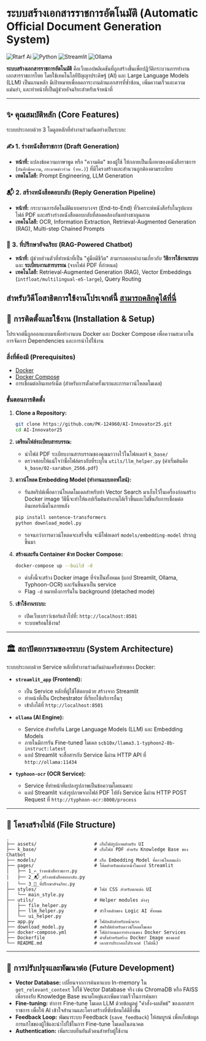 # ระบบสร้างเอกสารราชการอัตโนมัติ (Automatic Official Document Generation System)

![Rtarf Ai](https://img.shields.io/badge/RTARF-AI%20Innovator-blue.svg)
![Python](https://img.shields.io/badge/Python-3.9%2B-blue.svg)
![Streamlit](https://img.shields.io/badge/Streamlit-1.30%2B-ff4b4b.svg)
![Ollama](https://img.shields.io/badge/Ollama-Enabled-lightgrey.svg)

**ระบบสร้างเอกสารราชการอัตโนมัติ** คือเว็บแอปพลิเคชันที่ถูกสร้างขึ้นเพื่อปฏิวัติกระบวนการทำงานเอกสารราชการไทย โดยใช้เทคโนโลยีปัญญาประดิษฐ์ (AI) และ Large Language Models (LLM) เป็นแกนหลัก มีเป้าหมายเพื่อลดภาระงานด้านเอกสารที่ซ้ำซ้อน, เพิ่มความเร็วและความแม่นยำ, และทำหน้าที่เป็นผู้ช่วยอัจฉริยะสำหรับเจ้าหน้าที่

---

## ✨ คุณสมบัติหลัก (Core Features)

ระบบประกอบด้วย 3 โมดูลหลักที่ทำงานร่วมกันอย่างเป็นระบบ:

### ✍️ 1. ร่างหนังสือราชการ (Draft Generation)
- **หน้าที่:** แปลงข้อความภาษาพูด หรือ "ความคิด" ของผู้ใช้ ให้กลายเป็นเนื้อหาของหนังสือราชการ (`บันทึกข้อความ`, `กระดาษข่าวร่วม (ทท.)`) ที่มีโครงสร้างและสำนวนถูกต้องตามระเบียบ
- **เทคโนโลยี:** Prompt Engineering, LLM Generation

### 📬 2. สร้างหนังสือตอบกลับ (Reply Generation Pipeline)
- **หน้าที่:** กระบวนการอัตโนมัติแบบครบวงจร (End-to-End) ที่วิเคราะห์หนังสือรับในรูปแบบไฟล์ PDF และสร้างร่างหนังสือตอบกลับที่สอดคล้องกันอย่างชาญฉลาด
- **เทคโนโลยี:** OCR, Information Extraction, Retrieval-Augmented Generation (RAG), Multi-step Chained Prompts

### 🤖 3. ที่ปรึกษาอัจฉริยะ (RAG-Powered Chatbot)
- **หน้าที่:** ผู้ช่วยส่วนตัวที่ทำหน้าที่เป็น "คู่มือมีชีวิต" สามารถตอบคำถามเกี่ยวกับ **วิธีการใช้งานระบบ** และ **ระเบียบงานสารบรรณ** (จากไฟล์ PDF ที่กำหนด)
- **เทคโนโลยี:** Retrieval-Augmented Generation (RAG), Vector Embeddings (`intfloat/multilingual-e5-large`), Query Routing

สำหรับวิดีโอสาธิตการใช้งานโปรเจกต์นี้ [สามารถคลิกดูได้ที่นี่](https://drive.google.com/file/d/1ZJNDUBHFcoi5DBCYQt9cgeA01MqK0xxT/view?usp=sharing)
---

## 🚀 การติดตั้งและใช้งาน (Installation & Setup)

โปรเจกต์นี้ถูกออกแบบมาเพื่อทำงานบน Docker และ Docker Compose เพื่อความสะดวกในการจัดการ Dependencies และการนำไปใช้งาน

### สิ่งที่ต้องมี (Prerequisites)
- [Docker](https://www.docker.com/products/docker-desktop/)
- [Docker Compose](https://docs.docker.com/compose/install/)
- การเชื่อมต่ออินเทอร์เน็ต (สำหรับการตั้งค่าครั้งแรกและการดาวน์โหลดโมเดล)

### ขั้นตอนการติดตั้ง
1.  **Clone a Repository:**
    ```bash
    git clone https://github.com/PK-124960/AI-Innovator25.git
    cd AI-Innovator25
    ```

2.  **เตรียมไฟล์ระเบียบสารบรรณ:**
    - นำไฟล์ PDF ระเบียบงานสารบรรณของคุณมาวางไว้ในโฟลเดอร์ `k_base/`
    - ตรวจสอบให้แน่ใจว่าชื่อไฟล์ตรงกับที่ระบุใน `utils/llm_helper.py` (ค่าเริ่มต้นคือ `k_base/02-sarabun_2566.pdf`)

3.  **ดาวน์โหลด Embedding Model (ทำงานแบบออฟไลน์):**
    - รันสคริปต์เพื่อดาวน์โหลดโมเดลสำหรับทำ Vector Search มาเก็บไว้ในเครื่องก่อนสร้าง Docker image วิธีนี้จะทำให้แอปเริ่มต้นทำงานได้เร็วขึ้นและไม่ขึ้นกับการเชื่อมต่ออินเทอร์เน็ตในภายหลัง
    ```bash
    pip install sentence-transformers
    python download_model.py
    ```
    - รอจนกว่าการดาวน์โหลดจะเสร็จสิ้น จะมีโฟลเดอร์ `models/embedding-model` ปรากฏขึ้นมา

4.  **สร้างและรัน Container ด้วย Docker Compose:**
    ```bash
    docker-compose up --build -d
    ```
    - คำสั่งนี้จะสร้าง Docker image ที่จำเป็นทั้งหมด (แอป Streamlit, Ollama, Typhoon-OCR) และรันขึ้นมาเป็น service
    - Flag `-d` หมายถึงการรันใน background (detached mode)

5.  **เข้าใช้งานระบบ:**
    - เปิดเว็บเบราว์เซอร์แล้วไปที่: `http://localhost:8501`
    - ระบบพร้อมใช้งาน!

---

## 🏛️ สถาปัตยกรรมของระบบ (System Architecture)

ระบบประกอบด้วย Service หลักที่ทำงานร่วมกันผ่านเครือข่ายของ Docker:

-   **`streamlit_app` (Frontend):**
    -   เป็น Service หลักที่ผู้ใช้โต้ตอบด้วย สร้างจาก Streamlit
    -   ทำหน้าที่เป็น Orchestrator ที่เรียกใช้บริการอื่นๆ
    -   เข้าถึงได้ที่ `http://localhost:8501`

-   **`ollama` (AI Engine):**
    -   Service สำหรับรัน Large Language Models (LLM) และ Embedding Models
    -   ภายในมีการรัน Fine-tuned โมเดล `scb10x/llama3.1-typhoon2-8b-instruct:latest`
    -   แอป Streamlit จะสื่อสารกับ Service นี้ผ่าน HTTP API ที่ `http://ollama:11434`

-   **`typhoon-ocr` (OCR Service):**
    -   Service ที่ทำหน้าที่แปลงรูปภาพเป็นข้อความโดยเฉพาะ
    -   แอป Streamlit จะส่งรูปภาพจากไฟล์ PDF ไปยัง Service นี้ผ่าน HTTP POST Request ที่ `http://typhoon-ocr:8000/process`

---

## 📁 โครงสร้างไฟล์ (File Structure)
```
.
├── assets/                     # เก็บไฟล์รูปภาพสำหรับ UI
├── k_base/                     # เก็บไฟล์ PDF สำหรับ Knowledge Base ของ Chatbot
├── models/                     # เก็บ Embedding Model ที่ดาวน์โหลดแล้ว
├── pages/                      # โค้ดสำหรับแต่ละหน้าในแอป Streamlit
│   ├── 1_✍️_ร่างหนังสือราชการ.py
│   ├── 2_📬_สร้างหนังสือตอบกลับ.py
│   └── 3_🤖_ที่ปรึกษาอัจฉริยะ.py
├── styles/                     # ไฟล์ CSS สำหรับตกแต่ง UI
│   └── main_style.py
├── utils/                      # Helper modules ต่างๆ
│   ├── file_helper.py
│   ├── llm_helper.py           # หัวใจหลักของ Logic AI ทั้งหมด
│   └── ui_helper.py
├── app.py                      # ไฟล์หลักสำหรับหน้าแรก
├── download_model.py           # สคริปต์สำหรับดาวน์โหลดโมเดล
├── docker-compose.yml          # ไฟล์กำหนดการทำงานของ Docker Services
├── Dockerfile                  # คำสั่งสำหรับสร้าง Docker Image ของแอป
└── README.md                   # เอกสารประกอบโปรเจกต์ (ไฟล์นี้)
```
---

## 🔧 การปรับปรุงและพัฒนาต่อ (Future Development)

-   **Vector Database:** เปลี่ยนจากการค้นหาแบบ In-memory ใน `get_relevant_context` ไปใช้ Vector Database จริง เช่น ChromaDB หรือ FAISS เพื่อรองรับ Knowledge Base ขนาดใหญ่และเพิ่มความเร็วในการค้นหา
-   **Fine-tuning:** ทำการ Fine-tune โมเดล LLM ด้วยข้อมูลคู่ "คำสั่ง-ผลลัพธ์" ของเอกสารราชการ เพื่อให้ AI เข้าใจสำนวนและโครงสร้างที่ซับซ้อนได้ดียิ่งขึ้น
-   **Feedback Loop:** พัฒนาระบบ Feedback (`save_feedback`) ให้สมบูรณ์ เพื่อเก็บข้อมูลการแก้ไขของผู้ใช้และนำไปใช้ในการ Fine-tune โมเดลในอนาคต
-   **Authentication:** เพิ่มระบบยืนยันตัวตนสำหรับผู้ใช้งาน
